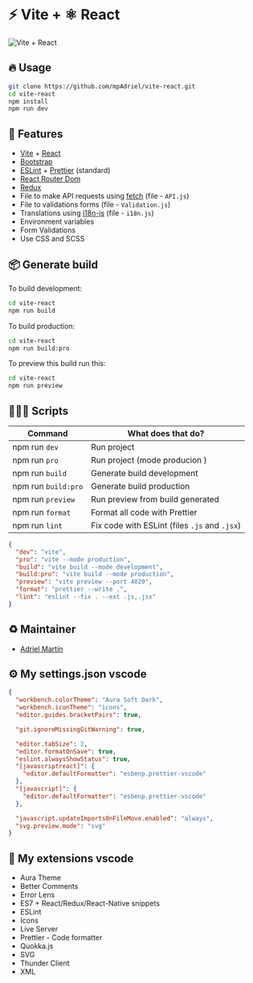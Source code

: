 # ⚡ Vite + ⚛ React

![Vite + React](https://fullstackcode.dev/wp-content/uploads/2022/01/vitereact.png)

## 🔥 Usage

```sh
git clone https://github.com/mpAdriel/vite-react.git
cd vite-react
npm install
npm run dev
```

## 🌈 Features

- [Vite](https://vitejs.dev/) + [React](https://es.reactjs.org/)
- [Bootstrap](https://getbootstrap.com/)
- [ESLint](https://eslint.org/) + [Prettier](https://prettier.io/) (standard)
- [React Router Dom](https://reactrouter.com/)
- [Redux](https://es.redux.js.org/)
- File to make API requests using [fetch](https://developer.mozilla.org/es/docs/Web/API/Fetch_API/Using_Fetch) (file - `API.js`)
- File to validations forms (file - `Validation.js`)
- Translations using [i18n-js](https://www.npmjs.com/package/i18n-js) (file - `i18n.js`)
- Environment variables
- Form Validations
- Use CSS and SCSS

## 📦 Generate build

To build development:

```sh
cd vite-react
npm run build
```

To build production:

```sh
cd vite-react
npm run build:pro
```

To preview this build run this:

```sh
cd vite-react
npm run preview
```

## 👨🏼‍💻 Scripts

| Command             | What does that do?                            |
| ------------------- | --------------------------------------------- |
| npm run `dev`       | Run project                                   |
| npm run `pro`       | Run project (mode producion )                 |
| npm run `build`     | Generate build development                    |
| npm run `build:pro` | Generate build production                     |
| npm run `preview`   | Run preview from build generated              |
| npm run `format`    | Format all code with Prettier                 |
| npm run `lint`      | Fix code with ESLint (files `.js` and `.jsx`) |

```json
{
  "dev": "vite",
  "pro": "vite --mode production",
  "build": "vite build --mode development",
  "build:pro": "vite build --mode production",
  "preview": "vite preview --port 4020",
  "format": "prettier --write .",
  "lint": "eslint --fix . --ext .js,.jsx"
}
```

## ♻ Maintainer

- [Adriel Martín](https://github.com/mpAdriel)

## ⚙ My settings.json vscode

```json
{
  "workbench.colorTheme": "Aura Soft Dark",
  "workbench.iconTheme": "icons",
  "editor.guides.bracketPairs": true,

  "git.ignoreMissingGitWarning": true,

  "editor.tabSize": 2,
  "editor.formatOnSave": true,
  "eslint.alwaysShowStatus": true,
  "[javascriptreact]": {
    "editor.defaultFormatter": "esbenp.prettier-vscode"
  },
  "[javascript]": {
    "editor.defaultFormatter": "esbenp.prettier-vscode"
  },

  "javascript.updateImportsOnFileMove.enabled": "always",
  "svg.preview.mode": "svg"
}
```

## 🙌 My extensions vscode

- Aura Theme
- Better Comments
- Error Lens
- ES7 + React/Redux/React-Native snippets
- ESLint
- Icons
- Live Server
- Prettier - Code formatter
- Quokka.js
- SVG
- Thunder Client
- XML
